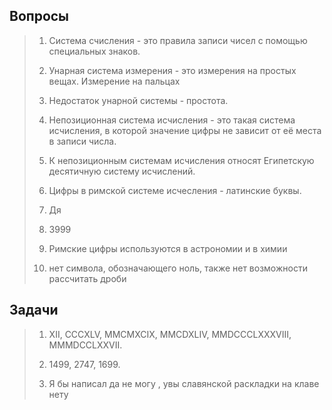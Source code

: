## Вопросы
> 1. Система счисления - это правила записи чисел с помощью специальных знаков.
>
> 2. Унарная система измерения - это измерения на простых вещах. Измерение на пальцах
>
> 3. Недостаток унарной системы - простота.
>
> 4. Непозиционная система исчисления - это такая система исчисления, в которой значение цифры не зависит от её места в записи числа.
>
> 5. К непозиционным системам исчисления относят Египетскую десятичную систему исчислений.
>
> 6. Цифры в римской системе исчесления - латинские буквы.
>
> 7. Дя
>
> 8. 3999
>
> 9. Римские цифры используются в астрономии и в химии 
>
> 10. нет символа, обозначающего ноль, также нет возможности рассчитать дроби

## Задачи

> 1. XII, CCCXLV, MMCMXCIX, MMCDXLIV, MMDCCCLXXXVIII, MMMDCCLXXVII.
>
> 2. 1499, 2747, 1699.
>
> 3. Я бы написал да не могу , увы славянской раскладки на клаве нету 
